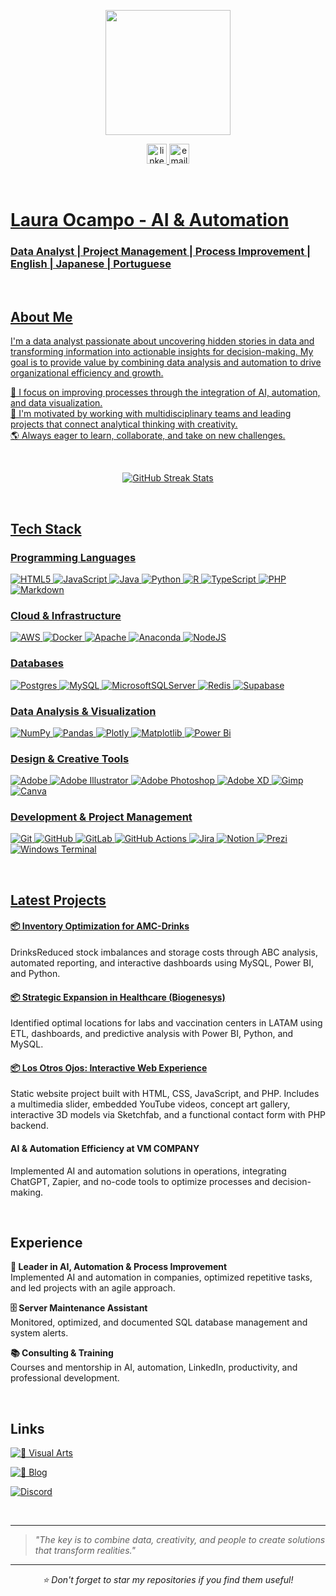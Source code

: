 <!-- Imagen de perfil centrada -->
<p align="center">
  <img src="https://yt3.ggpht.com/OW4LPu32YcXfT-KssqDf0-R5jGV59jw6Fp3j_gkVzfvxJYnHBonxloHQ2wTcHd1jK3Sf5dPXyxnsabs=s400-c-fcrop64=1,199a0000e666ffff-nd-v1-rwa" height="200" />
</p>


<!-- Botones sociales centrados -->
<p align="center">
  <a href="https://linkedin.com/in/locampocam" target="_blank">
    <img src="https://img.shields.io/static/v1?message=LinkedIn&logo=linkedin&label=&color=0077B5&logoColor=white&labelColor=&style=for-the-badge" height="32" alt="linkedin logo" />
  </a>
    <a href="mailto:locampocam@gmail.com" target="_blank">
    <img src="https://img.shields.io/static/v1?message=Email&logo=gmail&label=&color=000000&logoColor=white&labelColor=&style=for-the-badge" height="32" alt="email logo" />
 
</p>



<br>

# Laura Ocampo - AI & Automation
<h3 >
Data Analyst | Project Management | Process Improvement | English | Japanese | Portuguese
</h3>
<br>



## About Me

I'm a data analyst passionate about uncovering hidden stories in data and transforming information into actionable insights for decision-making. My goal is to provide value by combining data analysis and automation to drive organizational efficiency and growth.

🎯 I focus on improving processes through the integration of AI, automation, and data visualization.  
🚀 I'm motivated by working with multidisciplinary teams and leading projects that connect analytical thinking with creativity.  
🌎 Always eager to learn, collaborate, and take on new challenges.



<br>

<p align="center">
  <img src="https://streak-stats.demolab.com/?user=locampocam&theme=dark&hide_border=false" alt="GitHub Streak Stats" />
</p>

<br>

## Tech Stack

### Programming Languages
![HTML5](https://img.shields.io/badge/html5-%23E34F26.svg?style=for-the-badge&logo=html5&logoColor=white)
![JavaScript](https://img.shields.io/badge/javascript-%23323330.svg?style=for-the-badge&logo=javascript&logoColor=%23F7DF1E)
![Java](https://img.shields.io/badge/java-%23ED8B00.svg?style=for-the-badge&logo=openjdk&logoColor=white)
![Python](https://img.shields.io/badge/python-3670A0?style=for-the-badge&logo=python&logoColor=ffdd54)
![R](https://img.shields.io/badge/r-%23276DC3.svg?style=for-the-badge&logo=r&logoColor=white)
![TypeScript](https://img.shields.io/badge/typescript-%23007ACC.svg?style=for-the-badge&logo=typescript&logoColor=white)
![PHP](https://img.shields.io/badge/php-%23777BB4.svg?style=for-the-badge&logo=php&logoColor=white)
![Markdown](https://img.shields.io/badge/markdown-%23000000.svg?style=for-the-badge&logo=markdown&logoColor=white)

### Cloud & Infrastructure
![AWS](https://img.shields.io/badge/AWS-%23FF9900.svg?style=for-the-badge&logo=amazon-aws&logoColor=white)
![Docker](https://img.shields.io/badge/docker-%230db7ed.svg?style=for-the-badge&logo=docker&logoColor=white)
![Apache](https://img.shields.io/badge/apache-%23D42029.svg?style=for-the-badge&logo=apache&logoColor=white)
![Anaconda](https://img.shields.io/badge/Anaconda-%2344A833.svg?style=for-the-badge&logo=anaconda&logoColor=white)
![NodeJS](https://img.shields.io/badge/node.js-6DA55F?style=for-the-badge&logo=node.js&logoColor=white)

### Databases
![Postgres](https://img.shields.io/badge/postgres-%23316192.svg?style=for-the-badge&logo=postgresql&logoColor=white)
![MySQL](https://img.shields.io/badge/mysql-4479A1.svg?style=for-the-badge&logo=mysql&logoColor=white)
![MicrosoftSQLServer](https://img.shields.io/badge/Microsoft%20SQL%20Server-CC2927?style=for-the-badge&logo=microsoft%20sql%20server&logoColor=white)
![Redis](https://img.shields.io/badge/redis-%23DD0031.svg?style=for-the-badge&logo=redis&logoColor=white)
![Supabase](https://img.shields.io/badge/Supabase-3ECF8E?style=for-the-badge&logo=supabase&logoColor=white)

### Data Analysis & Visualization
![NumPy](https://img.shields.io/badge/numpy-%23013243.svg?style=for-the-badge&logo=numpy&logoColor=white)
![Pandas](https://img.shields.io/badge/pandas-%23150458.svg?style=for-the-badge&logo=pandas&logoColor=white)
![Plotly](https://img.shields.io/badge/Plotly-%233F4F75.svg?style=for-the-badge&logo=plotly&logoColor=white)
![Matplotlib](https://img.shields.io/badge/Matplotlib-%23ffffff.svg?style=for-the-badge&logo=Matplotlib&logoColor=black)
![Power Bi](https://img.shields.io/badge/power_bi-F2C811?style=for-the-badge&logo=powerbi&logoColor=black)

### Design & Creative Tools
![Adobe](https://img.shields.io/badge/adobe-%23FF0000.svg?style=for-the-badge&logo=adobe&logoColor=white)
![Adobe Illustrator](https://img.shields.io/badge/adobe%20illustrator-%23FF9A00.svg?style=for-the-badge&logo=adobe%20illustrator&logoColor=white)
![Adobe Photoshop](https://img.shields.io/badge/adobe%20photoshop-%2331A8FF.svg?style=for-the-badge&logo=adobe%20photoshop&logoColor=white)
![Adobe XD](https://img.shields.io/badge/Adobe%20XD-470137?style=for-the-badge&logo=Adobe%20XD&logoColor=#FF61F6)
![Gimp](https://img.shields.io/badge/Gimp-657D8B?style=for-the-badge&logo=gimp&logoColor=FFFFFF)
![Canva](https://img.shields.io/badge/Canva-%2300C4CC.svg?style=for-the-badge&logo=Canva&logoColor=white)

### Development & Project Management
![Git](https://img.shields.io/badge/git-%23F05033.svg?style=for-the-badge&logo=git&logoColor=white)
![GitHub](https://img.shields.io/badge/github-%23121011.svg?style=for-the-badge&logo=github&logoColor=white)
![GitLab](https://img.shields.io/badge/gitlab-%23181717.svg?style=for-the-badge&logo=gitlab&logoColor=white)
![GitHub Actions](https://img.shields.io/badge/github%20actions-%232671E5.svg?style=for-the-badge&logo=githubactions&logoColor=white)
![Jira](https://img.shields.io/badge/jira-%230A0FFF.svg?style=for-the-badge&logo=jira&logoColor=white)
![Notion](https://img.shields.io/badge/Notion-%23000000.svg?style=for-the-badge&logo=notion&logoColor=white)
![Prezi](https://img.shields.io/badge/Prezi-%23000000.svg?style=for-the-badge&logo=Prezi&logoColor=white)
![Windows Terminal](https://img.shields.io/badge/Windows%20Terminal-%234D4D4D.svg?style=for-the-badge&logo=windows-terminal&logoColor=white)


<br>

## Latest Projects

#### [📦 Inventory Optimization for AMC-Drinks](https://github.com/locampocam/Analisis_Inventario_Distribuidora_Licores_AMCDrinks)
DrinksReduced stock imbalances and storage costs through ABC analysis, automated reporting, and interactive dashboards using MySQL, Power BI, and Python.

#### [📦 Strategic Expansion in Healthcare (Biogenesys)](https://locampoc.wixsite.com/portfolio/biogenesys-python)
Identified optimal locations for labs and vaccination centers in LATAM using ETL, dashboards, and predictive analysis with Power BI, Python, and MySQL.

#### [📦 Los Otros Ojos: Interactive Web Experience](https://locampoc.wixsite.com/portfolio/tech-projects)
Static website project built with HTML, CSS, JavaScript, and PHP. Includes a multimedia slider, embedded YouTube videos, concept art gallery, interactive 3D models via Sketchfab, and a functional contact form with PHP backend.

#### AI & Automation Efficiency at VM COMPANY
Implemented AI and automation solutions in operations, integrating ChatGPT, Zapier, and no-code tools to optimize processes and decision-making.

<br>

## Experience

**🤖 Leader in AI, Automation & Process Improvement**  
Implemented AI and automation in companies, optimized repetitive tasks, and led projects with an agile approach.

**🗄️ Server Maintenance Assistant**  
Monitored, optimized, and documented SQL database management and system alerts.

**📚 Consulting & Training**  
Courses and mentorship in AI, automation, LinkedIn, productivity, and professional development.


<br>

## Links

[![🎨 Visual Arts](https://img.shields.io/badge/Visual%20Arts-Portfolio-0077B5?style=for-the-badge&logo=palette&logoColor=white&labelColor=101010)](https://locampoc.wixsite.com/portfolio)

[![📖 Blog](https://img.shields.io/badge/Blog-Articles-000000?style=for-the-badge&logo=book&logoColor=white&labelColor=101010)](https://locampoc.wixsite.com/portfolio/blog)

[![Discord](https://img.shields.io/badge/Discord-Japanese%20Learning%20Community-7289DA?style=for-the-badge&logo=discord&logoColor=white&labelColor=101010)](https://discord.gg/VkFXRw9Uwf)

<br>


---


> *"The key is to combine data, creativity, and people to create solutions that transform realities."*

---

<p align="center">
  <i>⭐ Don't forget to star my repositories if you find them useful!</i>
</p>

